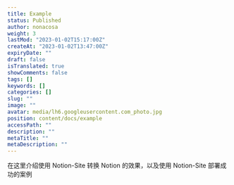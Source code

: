 ```yaml
---
title: Example
status: Published
author: nonacosa
weight: 3
lastMod: "2023-01-02T15:17:00Z"
createAt: "2023-01-02T13:47:00Z"
expiryDate: ""
draft: false
isTranslated: true
showComments: false
tags: []
keywords: []
categories: []
slug: ""
image: ""
avatar: media/lh6.googleusercontent.com_photo.jpg
position: content/docs/example
accessPath: ""
description: ""
metaTitle: ""
metaDescription: ""
---
```

在这里介绍使用 Notion-Site 转换 Notion 的效果，以及使用 Notion-Site 部署成功的案例



<!--more-->